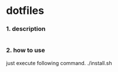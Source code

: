 dotfiles
========

### 1. description   

```

```

### 2. how to use
just execute following command.
    ./install.sh

